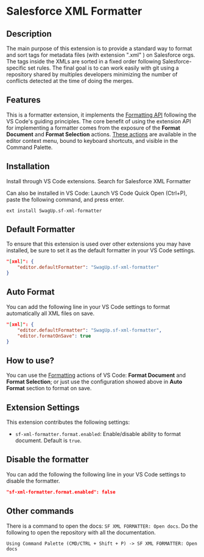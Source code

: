 # Salesforce XML Formatter

## Description

The main purpose of this extension is to provide a standard way to format and sort tags for metadata files (with extension ".xml" ) on Salesforce orgs. The tags inside the XMLs are sorted in a fixed order following Salesforce-specific set rules. The final goal is to can work easily with git using a repository shared by multiples developers minimizing the number of conflicts detected at the time of doing the merges.

## Features

This is a formatter extension, it implements the [Formatting API](https://code.visualstudio.com/blogs/2016/11/15/formatters-best-practices#_the-formatting-api) following the VS Code's guiding principles.
The core benefit of using the extension API for implementing a formatter comes from the exposure of the **Format Document** and **Format Selection** actions. [These actions](<(https://code.visualstudio.com/docs/editor/codebasics#_formatting)>) are available in the editor context menu, bound to keyboard shortcuts, and visible in the Command Palette.

## Installation

Install through VS Code extensions. Search for Salesforce XML Formatter

Can also be installed in VS Code: Launch VS Code Quick Open (Ctrl+P), paste the following command, and press enter.

```
ext install SwagUp.sf-xml-formatter
```

## Default Formatter

To ensure that this extension is used over other extensions you may have installed, be sure to set it as the default formatter in your VS Code settings.

```json
"[xml]": {
    "editor.defaultFormatter": "SwagUp.sf-xml-formatter"
}
```

## Auto Format

You can add the following line in your VS Code settings to format automatically all XML files on save.

```json
"[xml]": {
    "editor.defaultFormatter": "SwagUp.sf-xml-formatter",
    "editor.formatOnSave": true
}
```

## How to use?

You can use the [Formatting](https://code.visualstudio.com/docs/editor/codebasics#_formatting) actions of VS Code: **Format Document** and **Format Selection**; or just use the configuration showed above in **Auto Format** section to format on save.

## Extension Settings

This extension contributes the following settings:

- `sf-xml-formatter.format.enabled`: Enable/disable ability to format document. Default is `true`.

## Disable the formatter

You can add the following the following line in your VS Code settings to disable the formatter.

```json
"sf-xml-formatter.format.enabled": false
```

## Other commands

There is a command to open the docs:
`SF XML FORMATTER: Open docs`. Do the following to open the repository with all the documentation.

```
Using Command Palette (CMD/CTRL + Shift + P) -> SF XML FORMATTER: Open docs
```
